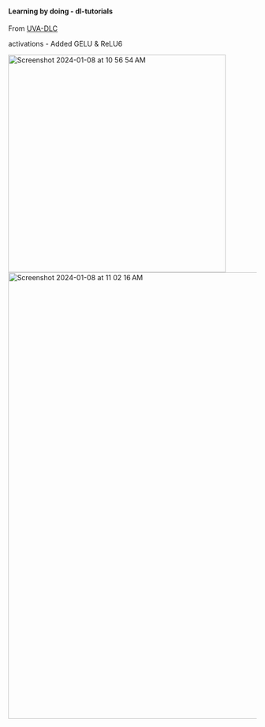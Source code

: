 
#### Learning by doing - dl-tutorials

From [UVA-DLC](https://uvadlc-notebooks.readthedocs.io/en/latest/index.html)

activations - Added GELU & ReLU6



<img width="441" alt="Screenshot 2024-01-08 at 10 56 54 AM" src="https://github.com/usernameandme/dl-tutorials/assets/2610866/b6fb194c-e8b7-4a5c-9092-890bd126e980">


<img width="905" alt="Screenshot 2024-01-08 at 11 02 16 AM" src="https://github.com/usernameandme/dl-tutorials/assets/2610866/55723343-9497-4693-bff1-43ad6a003d52">
